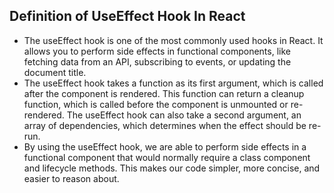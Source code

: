 ## Definition of UseEffect Hook In React

- The useEffect hook is one of the most commonly used hooks in React. It allows you to perform side effects in functional components, like fetching data from an API, subscribing to events, or updating the document title.
- The useEffect hook takes a function as its first argument, which is called after the component is rendered. This function can return a cleanup function, which is called before the component is unmounted or re-rendered. The useEffect hook can also take a second argument, an array of dependencies, which determines when the effect should be re-run.
- By using the useEffect hook, we are able to perform side effects in a functional component that would normally require a class component and lifecycle methods. This makes our code simpler, more concise, and easier to reason about.
